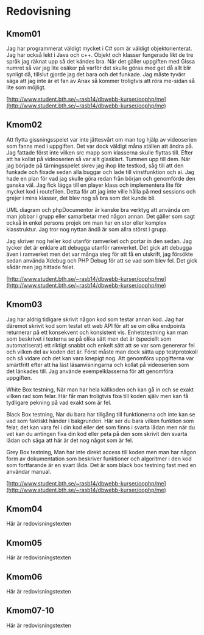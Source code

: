---
...
Redovisning
=========================



Kmom01
-------------------------

Jag har programmerat väldigt mycket i C# som är väldigt objektorienterat. Jag har också lekt i Java och c++. Objekt och klasser fungerade likt de tre språk jag räknat upp så det kändes bra. När det gäller uppgiften med Gissa numret så var jag lite osäker på varför det skulle göras med get då allt blir synligt då, tillslut gjorde jag det bara och det funkade. Jag måste tyvärr säga att jag inte är et fan av Anax så kommer troligtvis att röra me-sidan så lite som möjligt.

[http://www.student.bth.se/~rasb14/dbwebb-kurser/oophp/me](http://www.student.bth.se/~rasb14/dbwebb-kurser/oophp/me)

Kmom02
-------------------------

Att flytta gissningsspelet var inte jättesvårt om man tog hjälp av videoserien som fanns med i uppgiften. Det var dock väldigt måna ställen att ändra på. Jag fattade först inte vilken src mapp som klasserna skulle flyttas till. Efter att ha kollat på videoserien så var allt glasklart. Tummen upp till dem. När jag började på tärningsspelet skrev jag ihop lite testkod, såg till att den funkade och fixade sedan alla buggar och lade till vinstfunktion och ai. Jag hade en plan för vad jag skulle göra redan från början och genomförde den ganska väl. Jag fick lägga till en player klass och implementera lite för mycket kod i routefilen. Detta för att jag inte ville hålla på med sessions och grejer i mina klasser, det blev nog så bra som det kunde bli.

UML diagram och phpDocumentor är kanske bra verktyg att använda om man jobbar i grupp eller samarbetar med någon annan. Det gäller som sagt också in enkel persons projek om man har en stor eller komplex klasstruktur. Jag tror nog nyttan ändå är som allra störst i grupp.

Jag skriver nog heller kod utanför ramverket och portar in den sedan. Jag tycker det är enklare att debugga utanför ramverket. Det gick att debugga även i ramverket men det var många steg för att få en utskrift, jag försökte sedan använda Xdebug och PHP Debug för att se vad som blev fel. Det gick sådär men jag hittade felet.


[http://www.student.bth.se/~rasb14/dbwebb-kurser/oophp/me](http://www.student.bth.se/~rasb14/dbwebb-kurser/oophp/me)

Kmom03
-------------------------

Jag har aldrig tidigare skrivit någon kod som testar annan kod. Jag har däremot skrivit kod som testat ett web API för att se om olika endpoints returnerar på ett konsekvent och konsistent vis. Enhetstestning kan man som beskrivet i texterna se på olika sätt men det är (speciellt som automatiserat) ett riktigt snabbt och enkelt sätt att se var som genererar fel och vilken del av koden det är. Först måste man dock sätta upp testprotokoll och så vidare och det kan vara knepigt nog. Att genomföra uppgifterna var smärtfritt efter att ha läst läsanvisningarna och kollat på videoserien som det länkades till. Jag använde exempelklasserna för att genomföra uppgiften.

White Box testning, När man har hela källkoden och kan gå in och se exakt vilken rad som felar. Här får man troligtvis fixa till koden själv men kan få tydligare pekning på vad exakt som är fel.

Black Box testning, Nar du bara har tillgång till funktionerna och inte kan se vad som faktiskt händer i bakgrunden. Här ser du bara vilken funktion som felar, det kan vara fel i din kod eller det som finns i svarta lådan men när du vet kan du antingen fixa din kod eller peta på den som skrivit den svarta lådan och säga att här är det nog något som är fel.

Grey Box testning, Man har inte direkt access till koden men man har någon form av dokumentation som beskriver funktioner och algoritmer i den kod som fortfarande är en svart låda. Det är som black box testning fast med en användar manual.

[http://www.student.bth.se/~rasb14/dbwebb-kurser/oophp/me](http://www.student.bth.se/~rasb14/dbwebb-kurser/oophp/me)

Kmom04
-------------------------

Här är redovisningstexten



Kmom05
-------------------------

Här är redovisningstexten



Kmom06
-------------------------

Här är redovisningstexten



Kmom07-10
-------------------------

Här är redovisningstexten
